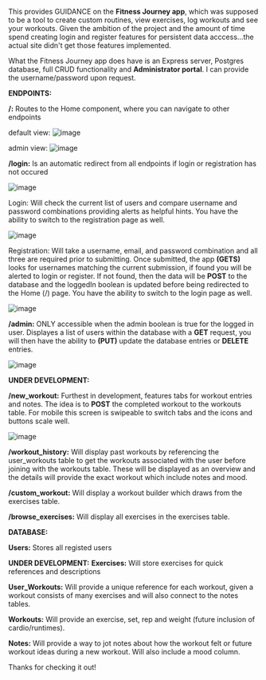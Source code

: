 This provides GUIDANCE on the **Fitness Journey app**, which was supposed to be a tool to create custom routines, view exercises, log workouts and see your workouts. Given the ambition of the project and the amount of time spend creating login and register features for persistent data acccess...the actual site didn't get those features implemented.

What the Fitness Journey app does have is an Express server, Postgres database, full CRUD functionality and **Administrator portal**. I can provide the username/password upon request.

**ENDPOINTS:**

**/:** Routes to the Home component, where you can navigate to other endpoints

  default view:
  ![image](https://user-images.githubusercontent.com/83915121/126844567-f0b21ccb-08c1-41bf-9d40-1ef1114d2a97.png)

  admin view:
  ![image](https://user-images.githubusercontent.com/83915121/126844533-f1b09d53-bdf5-4665-9a8a-fa5a51db4728.png)

**/login:** Is an automatic redirect from all endpoints if login or registration has not occured

![image](https://user-images.githubusercontent.com/83915121/126843157-9b4dfbae-6bc9-4c55-b6e1-92ddb92dadf5.png)

  Login: Will check the current list of users and compare username and password combinations providing alerts as helpful hints. You have the ability to switch to the  registration page as well.
  
  ![image](https://user-images.githubusercontent.com/83915121/126844072-deadb766-e309-402c-8f7d-edad642c219e.png)
  
  Registration: Will take a username, email, and password combination and all three are required prior to submitting. Once submitted, the app **(GETS)** looks for usernames matching the current submission, if found you will be alerted to login or register. If not found, then the data will be **POST** to the database and the loggedIn boolean is updated before being redirected to the Home (/) page. You have the ability to switch to the login page as well.
  
  ![image](https://user-images.githubusercontent.com/83915121/126844097-ec7e755c-6e2b-4d6a-a17a-5a390ec86413.png)

**/admin:** ONLY accessible when the admin boolean is true for the logged in user. Displayes a list of users within the database with a **GET** request, you will then have the ability to **(PUT)** update the database entries or **DELETE** entries.

![image](https://user-images.githubusercontent.com/83915121/126845580-ecd83764-5531-4426-ad1c-6ed8fe022628.png)

**UNDER DEVELOPMENT:**

**/new_workout:** Furthest in development, features tabs for workout entries and notes. The idea is to **POST** the completed workout to the workouts table. For mobile this screen is swipeable to switch tabs and the icons and buttons scale well.

![image](https://user-images.githubusercontent.com/83915121/126844916-45b970a5-cee2-43a2-9ccb-f381046ca13c.png)

**/workout_history:** Will display past workouts by referencing the user_workouts table to get the workouts associated with the user before joining with the workouts table. These will be displayed as an overview and the details will provide the exact workout which include notes and mood.

**/custom_workout:** Will display a workout builder which draws from the exercises table.

**/browse_exercises:** Will display all exercises in the exercises table.

**DATABASE:**

  **Users:** Stores all registed users
  
  **UNDER DEVELOPMENT:**
  **Exercises:** Will store exercises for quick references and descriptions
  
  **User_Workouts:** Will provide a unique reference for each workout, given a workout consists of many exercises and will also connect to the notes tables.
  
  **Workouts:** Will provide an exercise, set, rep and weight (future inclusion of cardio/runtimes).
  
  **Notes:** Will provide a way to jot notes about how the workout felt or future workout ideas during a new workout. Will also include a mood column.
  
  Thanks for checking it out!
  
